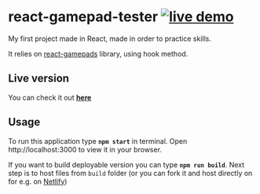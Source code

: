 # react-gamepad-tester [![live demo](https://github.com/nogiszd/react-gamepad-tester/actions/workflows/pages/pages-build-deployment/badge.svg)](https://github.com/nogiszd/react-gamepad-tester/actions/workflows/pages/pages-build-deployment)

My first project made in React, made in order to practice skills.

It relies on [react-gamepads](https://github.com/whoisryosuke/react-gamepads) library, using hook method.

## Live version

You can check it out **[here](https://nogiszd.github.io/react-gamepad-tester)**

## Usage

To run this application type **`npm start`** in terminal.
Open http://localhost:3000 to view it in your browser.

If you want to build deployable version you can type **`npm run build`**.
Next step is to host files from `build` folder (or you can fork it and host directly on for e.g. on [Netlify](https://netlify.app/))
